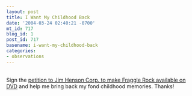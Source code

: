 ```yaml
---
layout: post
title: I Want My Childhood Back
date: '2004-03-24 02:40:21 -0700'
mt_id: 717
blog_id: 1
post_id: 717
basename: i-want-my-childhood-back
categories:
- observations
---
```

<br />Sign the <a href="http://www.petitiononline.com/Fraggle/">petition to Jim Henson Corp. to make Fraggle Rock available on DVD</a> and help me bring back my fond childhood memories. Thanks!<br /><br /><br />
